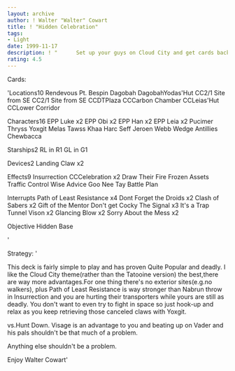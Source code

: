```yaml
---
layout: archive
author: ! Walter "Walter" Cowart
title: ! "Hidden Celebration"
tags:
- Light
date: 1999-11-17
description: ! "	  Set up your guys on Cloud City and get cards back with Celebration.You don't ever intend on flipping which is sort of an advantage."
rating: 4.5
---
```

Cards: 

'Locations10
Rendevous Pt.
Bespin
Dagobah
DagobahYodas'Hut
CC2/1 Site from SE
CC2/1 Site from SE
CCDTPlaza
CCCarbon Chamber
CCLeias'Hut
CCLower Corridor

Characters16
EPP Luke x2
EPP Obi x2
EPP Han x2
EPP Leia x2
Pucimer Thryss
Yoxgit
Melas
Tawss Khaa
Harc Seff
Jeroen Webb
Wedge Antillies
Chewbacca

Starships2
RL in R1
GL in G1

Devices2
Landing Claw x2

Effects9
Insurrection
CCCelebration x2
Draw Their Fire
Frozen Assets
Traffic Control
Wise Advice
Goo Nee Tay
Battle Plan

Interrupts
Path of Least Resistance x4
Dont Forget the Droids x2
Clash of Sabers x2
Gift of the Mentor
Don't get Cocky
The Signal x3
It's a Trap
Tunnel Vison x2
Glancing Blow x2
Sorry About the Mess x2

Objective
Hidden Base


'

Strategy: '

   This deck is fairly simple to play and has proven Quite Popular and deadly.  I like the Cloud City theme(rather than the Tatooine version)
the best,there are way more advantages.For one thing there's no exterior sites(e.g.no walkers),
plus Path of Least Resistance is way stronger than Nabrun throw in Insurrection and you are hurting their transporters while yours are still
as deadly.  You don't want to even try to fight in space so just hook-up and relax as you keep retrieving those canceled claws with Yoxgit.

vs.Hunt Down. Visage is an advantage to you and beating up on Vader and his pals shouldn't be that much of a problem.

Anything else shouldn't be a problem.

Enjoy
Walter Cowart'